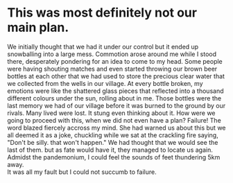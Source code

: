 # This was most definitely not our main plan. 
We initially thought that we had it under our control but it ended up snowballing into a large mess. Commotion arose around me while I stood there, 
desperately pondering for an idea to come to my head. Some people were having shouting matches and even started throwing our brown beer bottles at each other that we had used to
store the precious clear water that we collected from the wells in our village. At every bottle broken, my emotions were like the shattered glass pieces that reflected
into a thousand different colours under the sun, rolling about in me. Those bottles were the last memory we had of our village before it was burned to the ground by our rivals.
Many lived were lost. It stung even thinking about it. 
How were we going to proceed with this, when we did not even have a plan? 
Failure! The word blazed fiercely accross my mind.
She had warned us about this but we all deemed it as a joke, chuckling while we sat at the crackling fire saying, "Don't be silly. that won't happen." We had thought that 
we would see the last of them. but as fate would have it, they managed to locate us again. Admidst the pandemonium, I could feel the sounds of feet thundering 5km away.  
It was all my fault but I could not succumb to failure. 

